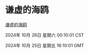 # 谦虚的海鸥
[谦虚的海鸥](http://219.139.199.238:56308/qxdho/course/base/hotlink/index.php)

2024年 10月 26日 星期六 00:10:01 CST

2024年 10月 25日 星期五 16:10:01 GMT
